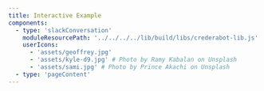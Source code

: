 ```yaml
---
title: Interactive Example
components: 
  - type: 'slackConversation'
    moduleResourcePath: '../../../../lib/build/libs/crederabot-lib.js'
    userIcons:
      - 'assets/geoffrey.jpg'
      - 'assets/kyle-d9.jpg' # Photo by Ramy Kabalan on Unsplash
      - 'assets/sami.jpg' # Photo by Prince Akachi on Unsplash
  - type: 'pageContent'
---
```


